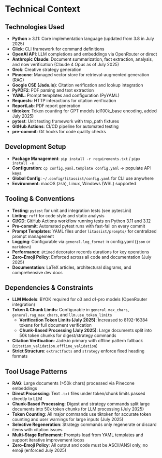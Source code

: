 # Technical Context

## Technologies Used

- **Python** ≥ 3.11: Core implementation language (updated from 3.8 in July 2025)
- **Click**: CLI framework for command definitions  
- **OpenAI API**: LLM completions and embeddings via OpenRouter or direct  
- **Anthropic Claude**: Document summarization, fact extraction, analysis, and now verification (Claude 4 Opus as of July 2025)  
- **Grok**: Creative strategy generation  
- **Pinecone**: Managed vector store for retrieval-augmented generation (RAG)  
- **Google CSE (Jade.io)**: Citation verification and lookup integration  
- **PyPDF2**: PDF parsing and text extraction  
- **YAML**: Prompt templates and configuration (PyYAML)  
- **Requests**: HTTP interactions for citation verification  
- **ReportLab**: PDF report generation  
- **tiktoken**: Token counting for GPT models (cl100k_base encoding, added July 2025)
- **pytest**: Unit testing framework with tmp_path fixtures
- **GitHub Actions**: CI/CD pipeline for automated testing
- **pre-commit**: Git hooks for code quality checks  

## Development Setup

- **Package Management**: `pip install -r requirements.txt` / `pipx install -e .`  
- **Configuration**: `cp config.yaml.template config.yaml` → populate API keys  
- **Global Config**: `~/.config/litassist/config.yaml` for CLI use anywhere  
- **Environment**: macOS (zsh), Linux, Windows (WSL) supported  

## Tooling & Conventions

- **Testing**: `pytest` for unit and integration tests (see pytest.ini)  
- **Linting**: `ruff` for code style and static analysis  
- **CI/CD**: GitHub Actions workflow running tests on Python 3.11 and 3.12
- **Pre-commit**: Automated pytest runs with fast-fail on every commit
- **Prompt Templates**: YAML files under `litassist/prompts/` for centralized prompt management  
- **Logging**: Configurable via `general.log_format` in config.yaml (`json` or `markdown`)  
- **Performance**: `@timed` decorator records durations for key operations  
- **Zero-Emoji Policy**: Enforced across all code and documentation (July 2025)
- **Documentation**: LaTeX articles, architectural diagrams, and comprehensive dev docs  

## Dependencies & Constraints

- **LLM Models**: BYOK required for o3 and o1-pro models (OpenRouter integration)  
- **Token & Chunk Limits**: Configurable in `general.max_chars`, `general.rag_max_chars`, and `llm.use_token_limits`
  - **Verification Token Limits (July 2025)**: Increased to 8192-16384 tokens for full document verification
  - **Chunk-Based Processing (July 2025)**: Large documents split into 50k token chunks for digest/strategy commands
- **Citation Verification**: Jade.io primary with offline pattern fallback (`citation_validation.offline_validation`)  
- **Strict Structure**: `extractfacts` and `strategy` enforce fixed heading formats  

## Tool Usage Patterns

- **RAG**: Large documents (>50k chars) processed via Pinecone embeddings  
- **Direct Processing**: Text `.txt` files under token/chunk limits passed directly to LLM  
- **Chunk-Based Processing**: Digest and strategy commands split large documents into 50k token chunks for LLM processing (July 2025)
- **Token Counting**: All major commands use tiktoken for accurate token counting and user warnings for large inputs (July 2025)
- **Selective Regeneration**: Strategy commands only regenerate or discard items with citation issues  
- **Multi-Stage Refinement**: Prompts load from YAML templates and support iterative improvement loops
- **Zero-Emoji Policy**: All output and code must be ASCII/ANSI only, no emoji (enforced July 2025)

